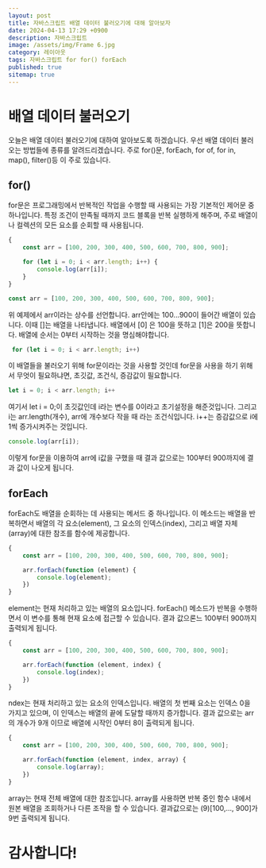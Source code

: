 ```yaml
---
layout: post
title: 자바스크립트 배열 데이터 불러오기에 대해 알아보자
date: 2024-04-13 17:29 +0900
description: 자바스크립트
image: /assets/img/Frame 6.jpg
category: 레이아웃 
tags: 자바스크립트 for for() forEach
published: true
sitemap: true
---
```

# 배열 데이터 불러오기
오늘은 배열 데이터 불러오기에 대하여 알아보도록 하겠습니다.
우선 배열 데이터 불러오는 방법들에 종류를 알려드리겠습니다.
주로 for()문, forEach, for of, for in, map(), filter()등 이 주로 있습니다.

## for()
for문은 프로그래밍에서 반복적인 작업을 수행할 때 사용되는 가장 기본적인 제어문 중 하나입니다. 특정 조건이 만족될 때까지 코드 블록을 반복 실행하게 해주며,  주로 배열이나 컬렉션의 모든 요소를 순회할 때 사용됩니다.
````javascript
{
    const arr = [100, 200, 300, 400, 500, 600, 700, 800, 900];

    for (let i = 0; i < arr.length; i++) { 
        console.log(arr[i]);
    }
}
````
````javascript
const arr = [100, 200, 300, 400, 500, 600, 700, 800, 900];
````
위 예제에서 arr이라는 상수를 선언합니다. arr안에는 100...900이 들어간 배열이 있습니다. 이때 []는 배열을 나타냅니다. 배열에서 [0] 은 100을 뜻하고 [1]은 200을 뜻합니다. 배열에 순서는 0부터 시작하는 것을 명심해야합니다.

````javascript
 for (let i = 0; i < arr.length; i++) 
````
이 배열들을 불러오기 위해 for문이라는 것을 사용할 것인데 for문을 사용을 하기 위해서 무엇이 필요하냐면, 초깃값, 조건식, 증감값이 필요합니다.
````javascript
let i = 0; i < arr.length; i++
````
여기서 let i = 0;이 초깃값인데 i라는 변수를 0이라고 초기설정을 해준것입니다. 그리고 i는 arr.length(개수), arr에 개수보다 작을 때 라는 조건식입니다.
i++는 증감값으로 i에 1씩 증가시켜주는 것입니다.
````javascript
console.log(arr[i]);
````
이렇게 for문을 이용하여 arr에 i값을 구했을 때 결과 값으로는 100부터 900까지에 결과 값이 나오게 됩니다.

## forEach
 forEach도 배열을 순회하는 데 사용되는 메서드 중 하나입니다. 이 메소드는 배열을 반복하면서 배열의 각 요소(element), 그 요소의 인덱스(index), 그리고 배열 자체(array)에 대한 참조를 함수에 제공합니다. 
````javascript
{
    const arr = [100, 200, 300, 400, 500, 600, 700, 800, 900];

    arr.forEach(function (element) {
        console.log(element);
    })
}
````
element는 현재 처리하고 있는 배열의 요소입니다. forEach() 메소드가 반복을 수행하면서 이 변수를 통해 현재 요소에 접근할 수 있습니다. 결과 값으론느
100부터 900까지 출력되게 됩니다.

````javascript
{
    const arr = [100, 200, 300, 400, 500, 600, 700, 800, 900];

    arr.forEach(function (element, index) {
        console.log(index);
    })
}
````
ndex는 현재 처리하고 있는 요소의 인덱스입니다. 배열의 첫 번째 요소는 인덱스 0을 가지고 있으며, 이 인덱스는 배열의 끝에 도달할 때까지 증가합니다.
결과 값으로는 arr의 개수가 9개 이므로 배열에 시작인 0부터 8이 출력되게 됩니다.

````javascript
{
    const arr = [100, 200, 300, 400, 500, 600, 700, 800, 900];

    arr.forEach(function (element, index, array) {
        console.log(array);
    })
}
````
array는 현재 전체 배열에 대한 참조입니다. array를 사용하면 반복 중인 함수 내에서 원본 배열을 조회하거나 다른 조작을 할 수 있습니다. 결과값으로는 (9)[100,..., 900]가 9번 출력되게 됩니다.

# 감사합니다!
